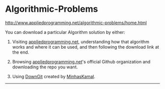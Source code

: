 # Algorithmic-Problems
http://www.appliedprogramming.net/algorithmic-problems/home.html

You can download a particular Algorithm solution by either:

1. Visiting [appliedprogramming.net](http://www.appliedprogramming.net/), understanding how that algorithm works and where it can be used, and then following the download link at the end.

2. Browsing [appliedprogramming.net](https://github.com/Applied-Programming)'s official Github organization and downloading the repo you want.

3. Using [DownGit](http://minhaskamal.github.io/DownGit) created by [MinhasKamal](https://github.com/MinhasKamal).

<hr>
